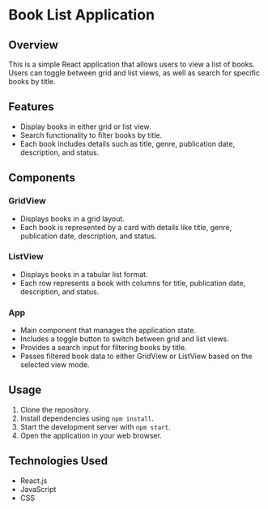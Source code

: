 # Book List Application

## Overview
This is a simple React application that allows users to view a list of books. Users can toggle between grid and list views, as well as search for specific books by title.

## Features
- Display books in either grid or list view.
- Search functionality to filter books by title.
- Each book includes details such as title, genre, publication date, description, and status.

## Components
### GridView
- Displays books in a grid layout.
- Each book is represented by a card with details like title, genre, publication date, description, and status.

### ListView
- Displays books in a tabular list format.
- Each row represents a book with columns for title, publication date, description, and status.

### App
- Main component that manages the application state.
- Includes a toggle button to switch between grid and list views.
- Provides a search input for filtering books by title.
- Passes filtered book data to either GridView or ListView based on the selected view mode.

## Usage
1. Clone the repository.
2. Install dependencies using `npm install`.
3. Start the development server with `npm start`.
4. Open the application in your web browser.

## Technologies Used
- React.js
- JavaScript
- CSS

